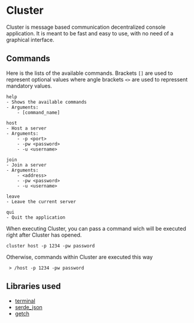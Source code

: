 # Cluster
Cluster is message based communication decentralized console application. It is meant to be fast and easy to use, with no need of a graphical interface.

## Commands
Here is the lists of the available commands.
Brackets `[]` are used to represent optional values where angle brackets `<>` are used to repressent mandatory values.
```
help
- Shows the available commands
- Arguments:
	- [command_name]

host
- Host a server
- Arguments:
	- -p <port>
	- -pw <password>
	- -u <username>

join
- Join a server
- Arguments:
	- <address>
	- -pw <password>
	- -u <username>

leave
- Leave the current server

qui
- Quit the application
```

When executing Cluster, you can pass a command wich will be executed right after Cluster has opened.
```
cluster host -p 1234 -pw password
```

Otherwise, commands within Cluster are executed this way
```
 > /host -p 1234 -pw password
```

## Libraries used
* [terminal](https://github.com/Slazaa/Rust-Terminal)
* [serde_json](https://github.com/serde-rs/json)
* [getch](https://crates.io/crates/getch)
